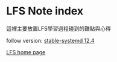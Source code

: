 # LFS Note index
這裡主要放置LFS學習過程碰到的難點與心得

follow version: [stable-systemd 12.4](https://www.linuxfromscratch.org/lfs/downloads/stable-systemd/)

[LFS home page](https://www.linuxfromscratch.org)
